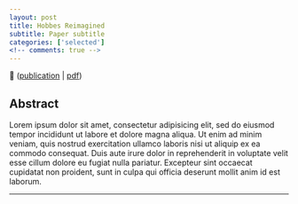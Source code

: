 ```yaml
---
layout: post
title: Hobbes Reimagined
subtitle: Paper subtitle
categories: ['selected']
<!-- comments: true -->
---
```


🔗 (<a href="TODO">publication</a> | <a href="TODO">pdf</a>)

<h2>Abstract</h2>
Lorem ipsum dolor sit amet, consectetur adipisicing elit, sed do eiusmod
tempor incididunt ut labore et dolore magna aliqua. Ut enim ad minim veniam,
quis nostrud exercitation ullamco laboris nisi ut aliquip ex ea commodo
consequat. Duis aute irure dolor in reprehenderit in voluptate velit esse
cillum dolore eu fugiat nulla pariatur. Excepteur sint occaecat cupidatat non
proident, sunt in culpa qui officia deserunt mollit anim id est laborum.


<p class="spacer"></p>
<hr>
<p class="spacer"></p>


